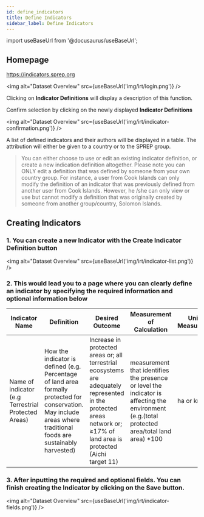 ```yaml
---
id: define_indicators
title: Define Indicators
sidebar_label: Define Indicators
---
```


import useBaseUrl from '@docusaurus/useBaseUrl';

## Homepage

https://indicators.sprep.org

<img alt="Dataset Overview" src={useBaseUrl('img/irt/login.png')} />

Clicking on **Indicator Definitions** will display a description of this function.

Confirm selection by clicking on the newly displayed **Indicator Definitions**

<img alt="Dataset Overview" src={useBaseUrl('img/irt/indicator-confirmation.png')} />

A list of defined indicators and their authors will be displayed in a table. The attribution will either be given to a country or to the SPREP group.

> You can either choose to use or edit an existing indicator definition, or create a new indication definition altogether. Please note you can ONLY edit a definition that was defined by someone from your own country group. For instance, a user from Cook Islands can only modify the definition of an indicator that was previously defined from another user from Cook Islands. However, he /she can only view or use but cannot modify a definition that was originally created by someone from another group/country, Solomon Islands.

## Creating Indicators

### 1. You can create a new Indicator with the **Create Indicator Definition** button

<img alt="Dataset Overview" src={useBaseUrl('img/irt/indicator-list.png')} />

### 2. This would lead you to a page where you can clearly define an indicator by specifying the required information and optional information below

| Indicator Name | Definition | Desired Outcome | Measurement of Calculation | Unit of Measurement |
| --- | --- | --- | --- | --- |
| Name of indicator (e.g Terrestrial Protected Areas) | How the indicator is defined (e.g. Percentage of land area formally protected for conservation. May include areas where traditional foods are sustainably harvested) | Increase in protected areas or; all terrestrial ecosystems are adequately represented in the protected areas network or; ≥17% of land area is protected (Aichi target 11) | measurement that identifies the presence or level the indicator is affecting the environment (e.g.(total protected area/total land area) \*100 | ha or km² |

### 3. After inputting the required and optional fields. You can finish creating the Indicator by clicking on the **Save** button.

<img alt="Dataset Overview" src={useBaseUrl('img/irt/indicator-fields.png')} />
